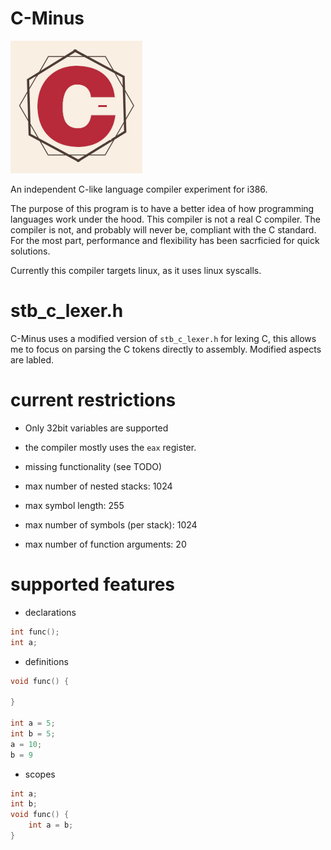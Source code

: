 # C-Minus
![alt text](https://github.com/ColleagueRiley/c-minus/blob/main/logo.png?raw=true)

An independent C-like language compiler experiment for i386.

The purpose of this program is to have a better idea of how programming languages work under the hood. This compiler is not a real C compiler. The compiler is not, and probably will never be, compliant with the C standard. For the most part, performance and flexibility has been sacrficied for quick solutions.

Currently this compiler targets linux, as it uses linux syscalls. 

# stb_c_lexer.h
C-Minus uses a modified version of `stb_c_lexer.h` for lexing C, this allows me to focus on parsing the C tokens directly to assembly. Modified aspects are labled.

# current restrictions
* Only 32bit variables are supported
* the compiler mostly uses the `eax` register. 
* missing functionality (see TODO)

* max number of nested stacks: 1024
* max symbol length: 255
* max number of symbols (per stack): 1024
* max number of function arguments: 20

# supported features
* declarations
```c
int func();
int a;
```

* definitions
```c
void func() {

}

int a = 5;
int b = 5;
a = 10;
b = 9
```

* scopes
```c
int a;
int b;
void func() {
    int a = b;
}
```
